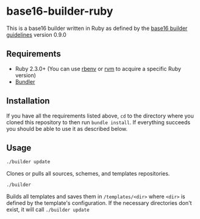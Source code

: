 # base16-builder-ruby

This is a base16 builder written in Ruby as defined by the [base16 builder
guidelines](https://github.com/tinted-theming/home/blob/cc34890294402b9052b528e107f5b6b5ae15fdff/builder.md)
version 0.9.0

## Requirements

* Ruby 2.3.0+ (You can use [rbenv](https://github.com/rbenv/rbenv) or
  [rvm](https://rvm.io/) to acquire a specific Ruby version)
* [Bundler](http://bundler.io/)

## Installation

If you have all the requirements listed above, `cd` to the directory where you
cloned this repository to then run `bundle install`. If everything succeeds you
should be able to use it as described below.

## Usage

```sh
./builder update
```
Clones or pulls all sources, schemes, and templates repositories.

```sh
./builder
```

Builds all templates and saves them in `/templates/<dir>` where `<dir>` is defined by
the template's configuration. If the necessary directories don't exist, it will
call `./builder update`
